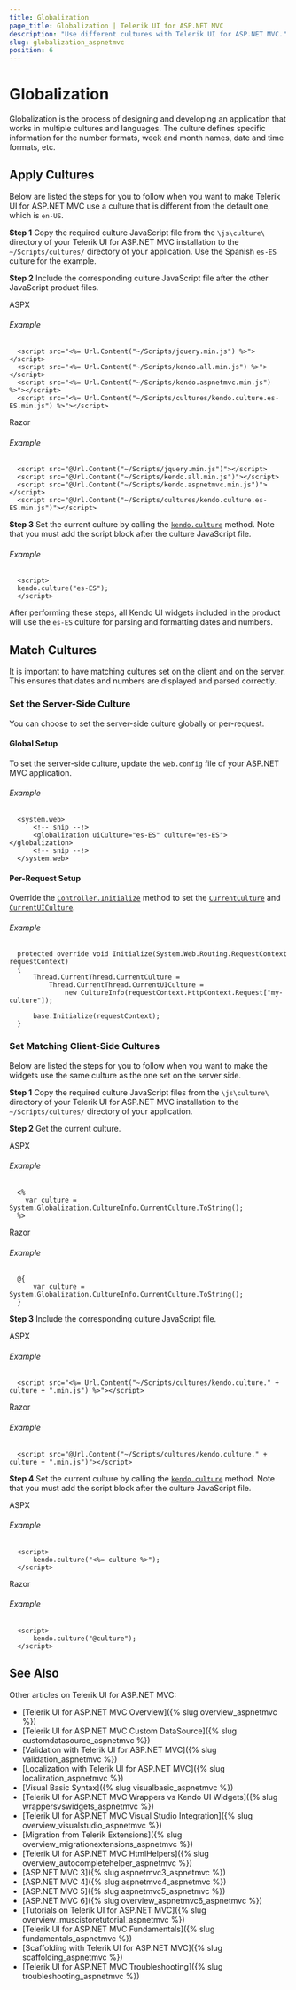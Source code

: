 ```yaml
---
title: Globalization
page_title: Globalization | Telerik UI for ASP.NET MVC
description: "Use different cultures with Telerik UI for ASP.NET MVC."
slug: globalization_aspnetmvc
position: 6
---
```


# Globalization

Globalization is the process of designing and developing an application that works in multiple cultures and languages. The culture defines specific information for the number formats, week and month names, date and time formats, etc.

## Apply Cultures

Below are listed the steps for you to follow when you want to make Telerik UI for ASP.NET MVC use a culture that is different from the default one, which is `en-US`.

**Step 1** Copy the required culture JavaScript file from the `\js\culture\` directory of your Telerik UI for ASP.NET MVC installation to the `~/Scripts/cultures/` directory of your application. Use the Spanish `es-ES` culture for the example.

**Step 2** Include the corresponding culture JavaScript file after the other JavaScript product files.

ASPX

###### Example

      <script src="<%= Url.Content("~/Scripts/jquery.min.js") %>"></script>
      <script src="<%= Url.Content("~/Scripts/kendo.all.min.js") %>"></script>
      <script src="<%= Url.Content("~/Scripts/kendo.aspnetmvc.min.js") %>"></script>
      <script src="<%= Url.Content("~/Scripts/cultures/kendo.culture.es-ES.min.js") %>"></script>

Razor

###### Example

      <script src="@Url.Content("~/Scripts/jquery.min.js")"></script>
      <script src="@Url.Content("~/Scripts/kendo.all.min.js")"></script>
      <script src="@Url.Content("~/Scripts/kendo.aspnetmvc.min.js")"></script>
      <script src="@Url.Content("~/Scripts/cultures/kendo.culture.es-ES.min.js")"></script>

**Step 3** Set the current culture by calling the [`kendo.culture`](/api/javascript/kendo#methods-culture) method. Note that you must add the script block after the culture JavaScript file.

###### Example

      <script>
      kendo.culture("es-ES");
      </script>

After performing these steps, all Kendo UI widgets included in the product will use the `es-ES` culture for parsing and formatting dates and numbers.

## Match Cultures

It is important to have matching cultures set on the client and on the server. This ensures that dates and numbers are displayed and parsed correctly.

### Set the Server-Side Culture

You can choose to set the server-side culture globally or per-request.

#### Global Setup

To set the server-side culture, update the `web.config` file of your ASP.NET MVC application.

###### Example

      <system.web>
          <!-- snip --!>
          <globalization uiCulture="es-ES" culture="es-ES"></globalization>
          <!-- snip --!>
      </system.web>

<!-- -->
#### Per-Request Setup

Override the [`Controller.Initialize`](https://msdn.microsoft.com/en-us/library/system.web.mvc.controller.initialize(v=vs.118).aspx) method to set the [`CurrentCulture`](https://msdn.microsoft.com/en-us/library/system.globalization.cultureinfo.currentculture.aspx) and [`CurrentUICulture`](https://msdn.microsoft.com/en-us/library/system.globalization.cultureinfo.currentuiculture.aspx).

###### Example

      protected override void Initialize(System.Web.Routing.RequestContext requestContext)
      {
          Thread.CurrentThread.CurrentCulture =
              Thread.CurrentThread.CurrentUICulture =
                  new CultureInfo(requestContext.HttpContext.Request["my-culture"]);

          base.Initialize(requestContext);
      }

### Set Matching Client-Side Cultures

Below are listed the steps for you to follow when you want to make the widgets use the same culture as the one set on the server side.

**Step 1** Copy the required culture JavaScript files from the `\js\culture\` directory of your Telerik UI for ASP.NET MVC installation to the `~/Scripts/cultures/` directory of your application.

**Step 2** Get the current culture.

ASPX

###### Example

      <%
        var culture =  System.Globalization.CultureInfo.CurrentCulture.ToString();
      %>

Razor

###### Example

      @{
          var culture =  System.Globalization.CultureInfo.CurrentCulture.ToString();
      }

**Step 3** Include the corresponding culture JavaScript file.

ASPX

###### Example

      <script src="<%= Url.Content("~/Scripts/cultures/kendo.culture." + culture + ".min.js") %>"></script>

Razor

###### Example

      <script src="@Url.Content("~/Scripts/cultures/kendo.culture." + culture + ".min.js")"></script>

**Step 4** Set the current culture by calling the [`kendo.culture`](/api/javascript/kendo#methods-culture) method. Note that you must add the script block after the culture JavaScript file.

ASPX

###### Example

      <script>
          kendo.culture("<%= culture %>");
      </script>

Razor

###### Example

      <script>
          kendo.culture("@culture");
      </script>

## See Also

Other articles on Telerik UI for ASP.NET MVC:

* [Telerik UI for ASP.NET MVC Overview]({% slug overview_aspnetmvc %})
* [Telerik UI for ASP.NET MVC Custom DataSource]({% slug customdatasource_aspnetmvc %})
* [Validation with Telerik UI for ASP.NET MVC]({% slug validation_aspnetmvc %})
* [Localization with Telerik UI for ASP.NET MVC]({% slug localization_aspnetmvc %})
* [Visual Basic Syntax]({% slug visualbasic_aspnetmvc %})
* [Telerik UI for ASP.NET MVC Wrappers vs Kendo UI Widgets]({% slug wrappersvswidgets_aspnetmvc %})
* [Telerik UI for ASP.NET MVC Visual Studio Integration]({% slug overview_visualstudio_aspnetmvc %})
* [Migration from Telerik Extensions]({% slug overview_migrationextensions_aspnetmvc %})
* [Telerik UI for ASP.NET MVC HtmlHelpers]({% slug overview_autocompletehelper_aspnetmvc %})
* [ASP.NET MVC 3]({% slug aspnetmvc3_aspnetmvc %})
* [ASP.NET MVC 4]({% slug aspnetmvc4_aspnetmvc %})
* [ASP.NET MVC 5]({% slug aspnetmvc5_aspnetmvc %})
* [ASP.NET MVC 6]({% slug overview_aspnetmvc6_aspnetmvc %})
* [Tutorials on Telerik UI for ASP.NET MVC]({% slug overview_muscistoretutorial_aspnetmvc %})
* [Telerik UI for ASP.NET MVC Fundamentals]({% slug fundamentals_aspnetmvc %})
* [Scaffolding with Telerik UI for ASP.NET MVC]({% slug scaffolding_aspnetmvc %})
* [Telerik UI for ASP.NET MVC Troubleshooting]({% slug troubleshooting_aspnetmvc %})
